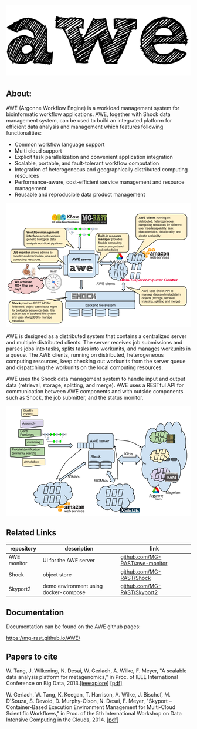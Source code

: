 ![AWE](site/images/awe-lg.png)
=====

About:
------

AWE (Argonne Workflow Engine) is a workload management system for bioinformatic workflow applications. AWE, together with Shock data management system, can be used to build an integrated platform for efficient data analysis and management which features following functionalities:

- Common workflow language support
- Multi cloud support
- Explicit task parallelization and convenient application integration
- Scalable, portable, and fault-tolerant workflow computation
- Integration of heterogeneous and geographically distributed computing resources
- Performance-aware, cost-efficient service management and resource management
- Reusable and reproducible data product management 

![awe-diagram](site/images/awe-diagram.png)

AWE is designed as a distributed system that contains a centralized server and multiple distributed clients. The server receives job submissions and parses jobs into tasks, splits tasks into workunits, and manages workunits in a queue. The AWE clients, running on distributed, heterogeneous computing resources, keep checking out workunits from the server queue and dispatching the workunits on the local computing resources. 

AWE uses the Shock data management system to handle input and output data (retrieval, storage, splitting, and merge). AWE uses a RESTful API for communication between AWE components and with outside components such as Shock, the job submitter, and the status monitor.

![awe-diagram](site/images/awe-multi-site.png)


Related Links
------
| repository | description    | link |
| ----------- | ----------- | ----------- |
| AWE monitor | UI for the AWE server | [github.com/MG-RAST/awe-monitor](https://github.com/MG-RAST/awe-monitor) |
| Shock       | object store | [github.com/MG-RAST/Shock](https://github.com/MG-RAST/Shock) |
| Skyport2    | demo environment using docker-compose | [github.com/MG-RAST/Skyport2](https://github.com/MG-RAST/Skyport2) |


Documentation
------
Documentation can be found on the AWE github pages:

https://mg-rast.github.io/AWE/



Papers to cite
------

W. Tang, J. Wilkening, N. Desai, W. Gerlach, A. Wilke, F. Meyer, "A scalable data analysis platform for metagenomics," in Proc. of IEEE International Conference on Big Data, 2013.[[ieeexplore]](http://ieeexplore.ieee.org/xpl/articleDetails.jsp?arnumber=6691723) [[pdf]](http://www.mcs.anl.gov/papers/P5012-0913_1.pdf)

W. Gerlach, W. Tang, K. Keegan, T. Harrison, A. Wilke, J. Bischof, M. D'Souza, S. Devoid, D. Murphy-Olson, N. Desai, F. Meyer, "Skyport – Container-Based Execution Environment Management for Multi-Cloud Scientific Workflows," in Proc. of the 5th International Workshop on Data Intensive Computing in the Clouds, 2014. [[pdf]](https://www.mcs.anl.gov/papers/P5209-1014.pdf)


